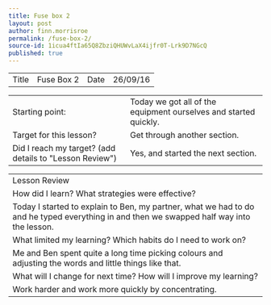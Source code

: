 ```yaml
---
title: Fuse box 2
layout: post
author: finn.morrisroe
permalink: /fuse-box-2/
source-id: 1icua4ftIa65Q8ZbziQHUWvLaX4ijfr0T-Lrk9D7NGcQ
published: true
---
```

<table>
  <tr>
    <td>Title</td>
    <td>Fuse Box 2</td>
    <td>Date</td>
    <td>26/09/16</td>
  </tr>
</table>


<table>
  <tr>
    <td>Starting point:</td>
    <td>Today we got all of the equipment ourselves and started quickly.</td>
  </tr>
  <tr>
    <td>Target for this lesson?</td>
    <td>Get through another section.</td>
  </tr>
  <tr>
    <td>Did I reach my target? 
(add details to "Lesson Review")</td>
    <td>Yes, and started the next section.</td>
  </tr>
</table>


<table>
  <tr>
    <td>Lesson Review</td>
  </tr>
  <tr>
    <td>How did I learn? What strategies were effective? </td>
  </tr>
  <tr>
    <td>Today I started to explain to Ben, my partner, what we had to do and he typed everything in and then we swapped half way into the lesson.  </td>
  </tr>
  <tr>
    <td>What limited my learning? Which habits do I need to work on? </td>
  </tr>
  <tr>
    <td>Me and Ben spent quite a long time picking colours and adjusting the words and little things like that.</td>
  </tr>
  <tr>
    <td>What will I change for next time? How will I improve my learning?</td>
  </tr>
  <tr>
    <td>Work harder and work more quickly by concentrating.</td>
  </tr>
</table>


